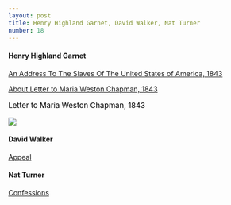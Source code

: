 ```yaml
---
layout: post
title: Henry Highland Garnet, David Walker, Nat Turner
number: 18
---
```


<div class="writer">
	<h4>Henry Highland Garnet</h4>
	<p class="class-info"><a class="class-info-link" href="http://www.blackpast.org/1843-henry-highland-garnet-address-slaves-united-states" target="_blank">An Address To The Slaves Of The United States of America, 1843</a></p>
	<p class="class-info"><a class="class-info-link" href="http://liberator339.rssing.com/browser.php?indx=27971898&item=29" target="_blank">About Letter to Maria Weston Chapman, 1843</a></p>
	<p style="color:#000000;font-size:15px;"> Letter to Maria Weston Chapman, 1843 </p>
	<a href="{{ site.baseurl }}/public/images/letter_to_chapman.png"><img src="{{ site.baseurl }}/public/images/letter_to_chapman.png"></a>
</div>

<div class="writer">
	<h4>David Walker</h4>
	<p class="class-info"><a class="class-info-link" href="http://docsouth.unc.edu/nc/walker/walker.html" target="_blank">Appeal</a></p>
</div>

<div class="writer">
	<h4>Nat Turner</h4>
	<p class="class-info"><a class="class-info-link" href="http://docsouth.unc.edu/neh/turner/turner.html" target="_blank">Confessions</a></p>
</div>